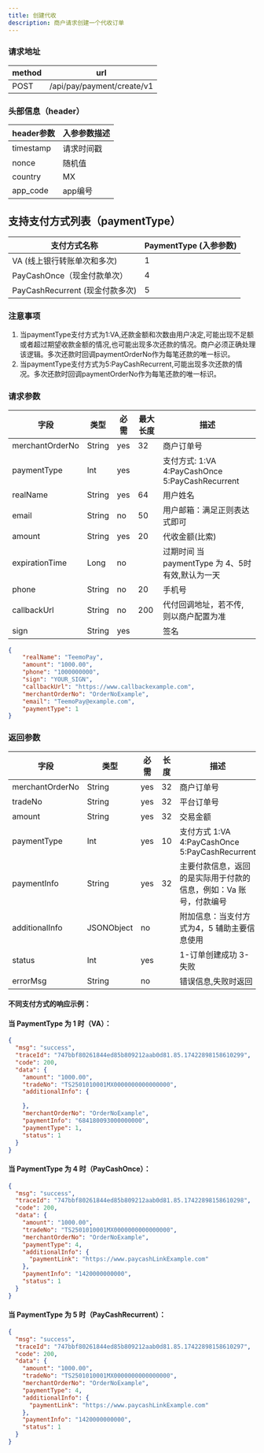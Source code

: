 ```yaml
---
title: 创建代收
description: 商户请求创建一个代收订单
---
```


### 请求地址

| method | url                        |
| ------ | -------------------------- |
| POST   | /api/pay/payment/create/v1 |

### 头部信息（header）

| header参数                  | 入参参数描述 |
|---------------------------|-------|
| timestamp                 | 请求时间戳 |
| nonce                     | 随机值   |
| country                   | MX    |
| app_code                  | app编号 |

## 支持支付方式列表（paymentType）

| 支付方式名称                     | PaymentType (入参参数) |
| ------------------------------ | ---------------------- |
| VA (线上银行转账单次和多次)      | 1                      |
| PayCashOnce（现金付款单次）      | 4                      |
| PayCashRecurrent (现金付款多次)  | 5                      |

### 注意事项
1. 当paymentType支付方式为1:VA,还款金额和次数由用户决定,可能出现不足额或者超过期望收款金额的情况,也可能出现多次还款的情况。商户必须正确处理该逻辑。多次还款时回调paymentOrderNo作为每笔还款的唯一标识。
2. 当paymentType支付方式为5:PayCashRecurrent,可能出现多次还款的情况。多次还款时回调paymentOrderNo作为每笔还款的唯一标识。
### 请求参数

| 字段              | 类型   | 必需  | 最大长度 | 描述                                                |
|-----------------| ------ |-----|------|---------------------------------------------------|
| merchantOrderNo | String | yes | 32   | 商户订单号                                             |
| paymentType     | Int    | yes |      | 支付方式: 1:VA 4:PayCashOnce 5:PayCashRecurrent |
| realName        | String | yes | 64   | 用户姓名                                              |
| email           | String | no  | 50   | 用户邮箱：满足正则表达式即可                                    |
| amount          | String | yes | 20   | 代收金额(比索)                                          |
| expirationTime  | Long   | no  |      | 过期时间 当 paymentType 为 4、5时有效,默认为一天                 |
| phone           | String | no  | 20   | 手机号                                               |
| callbackUrl     | String | no  | 200  | 代付回调地址，若不传, 则以商户配置为准                              |
| sign            | String | yes |      | 签名                                                |


```json title="请求示例"
{
    "realName": "TeemoPay",
    "amount": "1000.00",
    "phone": "1000000000",
    "sign": "YOUR_SIGN",
    "callbackUrl": "https://www.callbackexample.com",
    "merchantOrderNo": "OrderNoExample",
    "email": "TeemoPay@example.com",
    "paymentType": 1
}
```

### 返回参数

| 字段            | 类型       | 必需  | 长度 | 描述                                              |
| --------------- | ---------- |-----| ---- |-------------------------------------------------|
| merchantOrderNo | String     | yes | 32   | 商户订单号                                           |
| tradeNo         | String     | yes | 32   | 平台订单号                                           |
| amount          | String     | yes | 32   | 交易金额                                            |
| paymentType     | Int        | yes | 10   | 支付方式 1:VA 4:PayCashOnce 5:PayCashRecurrent |
| paymentInfo     | String     | yes | 32   | 主要付款信息，返回的是实际用于付款的信息，例如：Va 账号，付款编号              |
| additionalInfo  | JSONObject | no  |      | 附加信息：当支付方式为4，5 辅助主要信息使用                         |
| status          | Int        | yes |    | 1-订单创建成功  3-失败                                  |
| errorMsg        | String     | no  |    | 错误信息,失败时返回                                      |


#### 不同支付方式的响应示例：

#### 当 PaymentType 为 1 时（VA）：

```json
{
  "msg": "success",
  "traceId": "747bbf80261844ed85b809212aab0d81.85.17422898158610299",
  "code": 200,
  "data": {
    "amount": "1000.00",
    "tradeNo": "TS2501010001MX0000000000000000",
    "additionalInfo": {

    },
    "merchantOrderNo": "OrderNoExample",
    "paymentInfo": "684180093000000000",
    "paymentType": 1,
    "status": 1
  }
}
```

#### 当 PaymentType 为 4 时（PayCashOnce）：

```json
{
  "msg": "success",
  "traceId": "747bbf80261844ed85b809212aab0d81.85.17422898158610298",
  "code": 200,
  "data": {
    "amount": "1000.00",
    "tradeNo": "TS2501010001MX0000000000000000",
    "merchantOrderNo": "OrderNoExample",
    "paymentType": 4,
    "additionalInfo": {
      "paymentLink": "https://www.paycashLinkExample.com"
    },
    "paymentInfo": "1420000000000",
    "status": 1
  }
}
```

#### 当 PaymentType 为 5 时（PayCashRecurrent）：

```json
{
  "msg": "success",
  "traceId": "747bbf80261844ed85b809212aab0d81.85.17422898158610297",
  "code": 200,
  "data": {
    "amount": "1000.00",
    "tradeNo": "TS2501010001MX0000000000000000",
    "merchantOrderNo": "OrderNoExample",
    "paymentType": 4,
    "additionalInfo": {
      "paymentLink": "https://www.paycashLinkExample.com"
    },
    "paymentInfo": "1420000000000",
    "status": 1
  }
}
```
